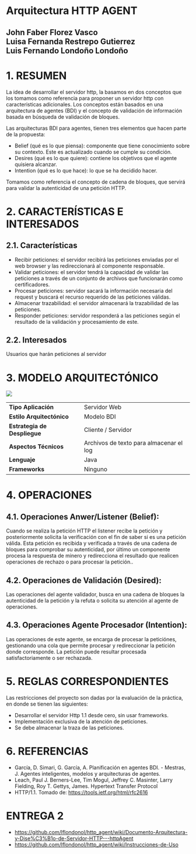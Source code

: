 # Arquitectura HTTP AGENT
John Faber Florez Vasco <br/>
Luisa Fernanda Restrepo Gutierrez <br/>
Luis Fernando Londoño Londoño <br/>
-----------------------------------------------------------------------------------------------------------------------------

# 1. RESUMEN

La idea de desarrollar el servidor http, la basamos en dos conceptos que los tomamos como referencia para proponer un servidor http con caracteristicas adicionales. Los conceptos están basados en una arquitectura de agentes (BDI) y el concepto de validación de información basada en búsqueda de validación de bloques.

Las arquitecturas BDI para agentes, tienen tres elementos que hacen parte de la propuesta:
  - Belief (qué es lo que piensa): componente que tiene conocimiento sobre su contexto. Este es actualizado cuando se cumple su condición.
  - Desires (qué es lo que quiere): contiene los objetivos que el agente quisiera alcanzar.
  - Intention (qué es lo que hace): lo que se ha decidido hacer.
  
Tomamos como referencia el concepto de cadena de bloques, que servirá para validar la autenticidad de una petición HTTP.

# 2. CARACTERÍSTICAS E INTERESADOS
## 2.1. Características
- Recibir peticiones: el servidor recibirá las peticiones enviadas por el web browser y las redireccionará al componente responsable.
- Validar peticiones: el servidor tendrá la capacidad de validar las peticiones a través de un conjunto de archivos que funcionarán como certificadores.
- Procesar peticiones: servidor sacará la información necesaria del request y buscará el recurso requerido de las peticiones válidas.
- Almacenar trazabilidad: el servidor almacenará la trazabilidad de las peticiones.
- Responder peticiones: servidor responderá a las peticiones según el resultado de la validación y procesamiento de este.

## 2.2. Interesados
Usuarios que harán peticiones al servidor

# 3. MODELO ARQUITECTÓNICO

<img src="https://s3.us-east-2.amazonaws.com/eafitrequisitos/Http+Agent+Architecture.png" />

<table align="center">
  <tr> 
    <td> <strong> Tipo Aplicación</strong> </td>
    <td> Servidor Web  </td>
  </tr>
  <tr> 
    <td> <strong> Estilo Arquitectónico </strong> </td>
    <td> Modelo BDI </td>
  </tr>  
  <tr> 
    <td> <strong> Estrategia de Despliegue </strong> </td>
    <td> Cliente / Servidor  </td>
  </tr>  
  <tr> 
    <td> <strong> Aspectos Técnicos </strong> </td>
    <td> Archivos de texto para almacenar el log  </td>
  </tr>  
  <tr> 
    <td> <strong> Lenguaje </strong> </td>
    <td> Java  </td>
  </tr>  
  <tr> 
    <td> <strong> Frameworks </strong> </td>
    <td> Ninguno  </td>
  </tr>  
</table>

# 4. OPERACIONES

## 4.1.  Operaciones Anwer/Listener (Belief):

Cuando se realiza la petición HTTP el listener recibe la petición y  posteriormente solicita la verificación con el fin de saber si es una petición válida. Esta petición es recibida y verificada a través de una cadena de bloques para comprobar su autenticidad,  por último un componente procesa la respuesta de minero y redirecciona el resultado que realicen operaciones de rechazo o para procesar la petición..

## 4.2. Operaciones de Validación (Desired):

Las operaciones del agente validador, busca en una cadena de bloques la autenticidad de la petición y la refuta o solicita su atención al agente de operaciones.

## 4.3. Operaciones Agente Procesador (Intention):

Las operaciones de este agente, se encarga de procesar la peticiónes, gestionando una cola que permite procesar y redireccionar la petición donde corresponde. La petición puede resultar procesada satisfactoriamente o ser rechazada.

# 5. REGLAS CORRESPONDIENTES
Las restricciones del proyecto son dadas por la evaluación de la práctica, en donde se tienen las siguientes:
- Desarrollar el servidor Http 1.1 desde cero, sin usar frameworks.
- Implementación exclusiva de la atención de peticiones.
- Se debe almacenar la traza de las peticiones.

# 6. REFERENCIAS
- García, D. Simari, G. García, A. Planificación en agentes BDI. - Mestras, J. Agentes inteligentes, modelos y arquitecturas de agentes.  
- Leach, Paul J. Berners-Lee, Tim Mogul, Jeffrey C. Masinter, Larry Fielding, Roy T. Gettys, James. Hypertext Transfer Protocol 
- HTTP/1.1. Tomado de: https://tools.ietf.org/html/rfc2616

# ENTREGA 2
- https://github.com/lflondonol/http_agent/wiki/Documento-Arquitectura-y-Dise%C3%B1o-de-Servidor-HTTP---httpAgent
- https://github.com/lflondonol/http_agent/wiki/Instrucciones-de-Uso

